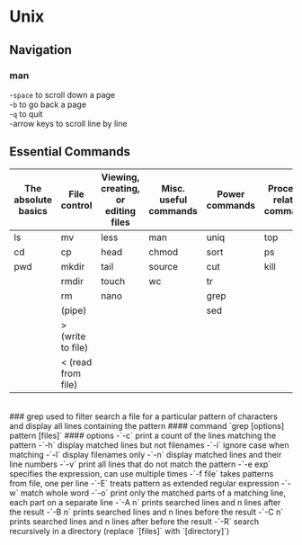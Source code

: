 # Unix
## Navigation
### man
-`space` to scroll down a page<br>
-`b` to go back a page<br>
-`q` to quit<br>
-arrow keys to scroll line by line
<br>
## Essential Commands
| The absolute basics | File control |Viewing, creating, or editing files | Misc. useful commands | Power commands | Process-related commands
| ---------- | ----------- | ----------- | ----------- | ---------- | ----------- |
| ls | mv | less | man | uniq | top |
| cd | cp | head | chmod | sort | ps |
| pwd | mkdir | tail | source | cut | kill |
| | rmdir | touch | wc | tr | |
| | rm | nano | | grep | |
| | (pipe) | | | sed | |
| | > (write to file) | | | | |
| | < (read from file) | | | | |
<br>
### grep
used to filter search a file for a particular pattern of characters and display all lines containing the pattern
#### command
`grep [options] pattern [files]`
#### options
-`-c` print a count of the lines matching the pattern
-`-h` display matched lines but not filenames
-`-i` ignore case when matching
-`-l` display filenames only
-`-n` display matched lines and their line numbers
-`-v` print all lines that do not match the pattern
-`-e exp` specifies the expression, can use multiple times
-`-f file` takes patterns from file, one per line
-`-E` treats pattern as extended regular expression
-`-w` match whole word
-`-o` print only the matched parts of a matching line, each part on a separate line
-`-A n` prints searched lines and n lines after the result
-`-B n` prints searched lines and n lines before the result
-`-C n` prints searched lines and n lines after before the result
-`-R` search recursively in a directory (replace `[files]` with `[directory]`)
